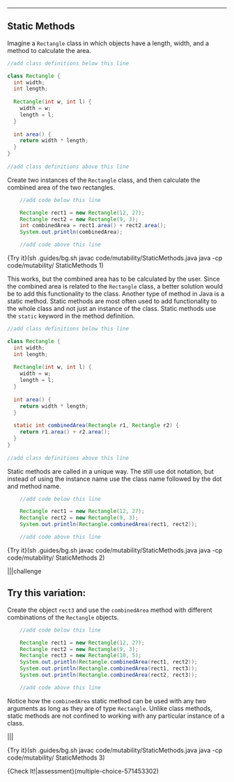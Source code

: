 ----------

## Static Methods

Imagine a `Rectangle` class in which objects have a length, width, and a method to calculate the area. 

```java
//add class definitions below this line

class Rectangle {
  int width;
  int length;
  
  Rectangle(int w, int l) {
    width = w;
    length = l;
  }
  
  int area() {
    return width * length;
  }
}
 
//add class definitions above this line
```

Create two instances of the `Rectangle` class, and then calculate the combined area of the two rectangles.

```java
    //add code below this line

    Rectangle rect1 = new Rectangle(12, 27);
    Rectangle rect2 = new Rectangle(9, 3);
    int combinedArea = rect1.area() + rect2.area();
    System.out.println(combinedArea);

    //add code above this line
```

{Try it}(sh .guides/bg.sh javac code/mutability/StaticMethods.java java -cp code/mutability/ StaticMethods 1)

This works, but the combined area has to be calculated by the user. Since the combined area is related to the `Rectangle` class, a better solution would be to add this functionality to the class. Another type of method in Java is a static method. Static methods are most often used to add functionality to the whole class and not just an instance of the class. Static methods use the `static` keyword in the method definition.

```java
//add class definitions below this line

class Rectangle {
  int width;
  int length;
  
  Rectangle(int w, int l) {
    width = w;
    length = l;
  }
  
  int area() {
    return width * length;
  }
  
  static int combinedArea(Rectangle r1, Rectangle r2) {
    return r1.area() + r2.area();
  }
}
 
//add class definitions above this line
```

Static methods are called in a unique way. The still use dot notation, but instead of using the instance name use the class name followed by the dot and method name.

```java
    //add code below this line

    Rectangle rect1 = new Rectangle(12, 27);
    Rectangle rect2 = new Rectangle(9, 3);
    System.out.println(Rectangle.combinedArea(rect1, rect2));

    //add code above this line
```

{Try it}(sh .guides/bg.sh javac code/mutability/StaticMethods.java java -cp code/mutability/ StaticMethods 2)

|||challenge
## Try this variation:
Create the object `rect3` and use the `combinedArea` method with different combinations of the `Rectangle` objects.

```java
    //add code below this line

    Rectangle rect1 = new Rectangle(12, 27);
    Rectangle rect2 = new Rectangle(9, 3);
    Rectangle rect3 = new Rectangle(10, 5);
    System.out.println(Rectangle.combinedArea(rect1, rect2));
    System.out.println(Rectangle.combinedArea(rect1, rect3));
    System.out.println(Rectangle.combinedArea(rect2, rect3));

    //add code above this line
```

Notice how the `combinedArea` static method can be used with any two arguments as long as they are of type `Rectangle`. Unlike class methods, static methods are not confined to working with any particular instance of a class.

|||

{Try it}(sh .guides/bg.sh javac code/mutability/StaticMethods.java java -cp code/mutability/ StaticMethods 3)

{Check It!|assessment}(multiple-choice-571453302)
